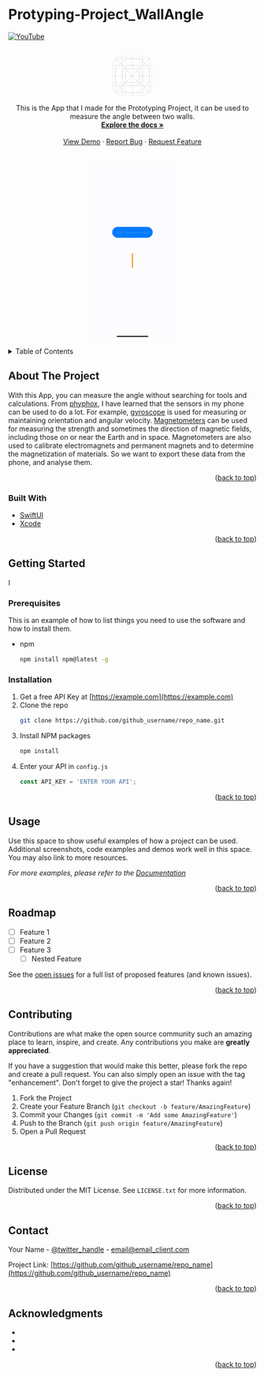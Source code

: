 # Protyping-Project_WallAngle
<div id="top"></div>



<!-- PROJECT SHIELDS -->
<!--
*** I'm using markdown "reference style" links for readability.
*** Reference links are enclosed in brackets [ ] instead of parentheses ( ).
*** See the bottom of this document for the declaration of the reference variables
*** for contributors-url, forks-url, etc. This is an optional, concise syntax you may use.
*** https://www.markdownguide.org/basic-syntax/#reference-style-links
-->

[![YouTube][youtube-shield]][youtube-url]

<!-- PROJECT LOGO -->
<br />
<div align="center">
  <a href="https://github.com/Ferkelcode/Protyping-Project_WallAngle">
    <img src="App_Icon.png" alt="Logo" width="80" height="80">
  </a>


  
  <p align="center">
    This is the App that I made for the Prototyping Project, it can be used to measure the angle between two walls.
    <br />
    <a href="https://github.com/Ferkelcode/Protyping-Project_WallAngle"><strong>Explore the docs »</strong></a>
    <br />
    <br />
    <a href="https://github.com/Ferkelcode/Protyping-Project_WallAngle">View Demo</a>
    ·
    <a href="https://github.com/Ferkelcode/Protyping-Project_WallAngle">Report Bug</a>
    ·
    <a href="https://github.com/Ferkelcode/Protyping-Project_WallAngle">Request Feature</a>
  </p>
</div>


<!-- PROJECT SCREEN -->
<br />
<div align="center">
  <a href="https://github.com/Ferkelcode/Protyping-Project_WallAngle">
    <img src="ScreenRecording.gif" alt="Screen" width="180" height="360">
  </a>
  </p>
</div>
  
<!-- TABLE OF CONTENTS -->
<details>
  <summary>Table of Contents</summary>
  <ol>
    <li>
      <a href="#about-the-project">About The Project</a>
      <ul>
        <li><a href="#built-with">Built With</a></li>
      </ul>
    </li>
    <li>
      <a href="#getting-started">Getting Started</a>
      <ul>
        <li><a href="#prerequisites">Prerequisites</a></li>
        <li><a href="#installation">Installation</a></li>
      </ul>
    </li>
    <li><a href="#usage">Usage</a></li>
    <li><a href="#roadmap">Roadmap</a></li>
    <li><a href="#contributing">Contributing</a></li>
    <li><a href="#license">License</a></li>
    <li><a href="#contact">Contact</a></li>
    <li><a href="#acknowledgments">Acknowledgments</a></li>
  </ol>
</details>

<!-- ABOUT THE PROJECT -->
## About The Project


With this App, you can measure the angle without searching for tools and calculations. From [phyphox](https://phyphox.org/), I have learned that the sensors in my phone can be used to do a lot. For example, [gyroscope](https://en.wikipedia.org/wiki/Gyroscope) is used for measuring or maintaining orientation and angular velocity. [Magnetometers](https://en.wikipedia.org/wiki/Magnetometer) can be used for measuring the strength and sometimes the direction of magnetic fields, including those on or near the Earth and in space. Magnetometers are also used to calibrate electromagnets and permanent magnets and to determine the magnetization of materials. 
So we want to export these data from the phone, and analyse them.


<p align="right">(<a href="#top">back to top</a>)</p>



### Built With

* [SwiftUI](https://developer.apple.com/xcode/swiftui/)
* [Xcode](https://developer.apple.com/xcode/)


<p align="right">(<a href="#top">back to top</a>)</p>



<!-- GETTING STARTED -->
## Getting Started

I

### Prerequisites

This is an example of how to list things you need to use the software and how to install them.
* npm
  ```sh
  npm install npm@latest -g
  ```

### Installation

1. Get a free API Key at [https://example.com](https://example.com)
2. Clone the repo
   ```sh
   git clone https://github.com/github_username/repo_name.git
   ```
3. Install NPM packages
   ```sh
   npm install
   ```
4. Enter your API in `config.js`
   ```js
   const API_KEY = 'ENTER YOUR API';
   ```

<p align="right">(<a href="#top">back to top</a>)</p>



<!-- USAGE EXAMPLES -->
## Usage

Use this space to show useful examples of how a project can be used. Additional screenshots, code examples and demos work well in this space. You may also link to more resources.

_For more examples, please refer to the [Documentation](https://example.com)_

<p align="right">(<a href="#top">back to top</a>)</p>



<!-- ROADMAP -->
## Roadmap

- [ ] Feature 1
- [ ] Feature 2
- [ ] Feature 3
    - [ ] Nested Feature

See the [open issues](https://github.com/github_username/repo_name/issues) for a full list of proposed features (and known issues).

<p align="right">(<a href="#top">back to top</a>)</p>



<!-- CONTRIBUTING -->
## Contributing

Contributions are what make the open source community such an amazing place to learn, inspire, and create. Any contributions you make are **greatly appreciated**.

If you have a suggestion that would make this better, please fork the repo and create a pull request. You can also simply open an issue with the tag "enhancement".
Don't forget to give the project a star! Thanks again!

1. Fork the Project
2. Create your Feature Branch (`git checkout -b feature/AmazingFeature`)
3. Commit your Changes (`git commit -m 'Add some AmazingFeature'`)
4. Push to the Branch (`git push origin feature/AmazingFeature`)
5. Open a Pull Request

<p align="right">(<a href="#top">back to top</a>)</p>



<!-- LICENSE -->
## License

Distributed under the MIT License. See `LICENSE.txt` for more information.

<p align="right">(<a href="#top">back to top</a>)</p>



<!-- CONTACT -->
## Contact

Your Name - [@twitter_handle](https://twitter.com/twitter_handle) - email@email_client.com

Project Link: [https://github.com/github_username/repo_name](https://github.com/github_username/repo_name)

<p align="right">(<a href="#top">back to top</a>)</p>



<!-- ACKNOWLEDGMENTS -->
## Acknowledgments

* []()
* []()
* []()

<p align="right">(<a href="#top">back to top</a>)</p>



<!-- MARKDOWN LINKS & IMAGES -->
<!-- https://www.markdownguide.org/basic-syntax/#reference-style-links -->
[youtube-shield]: https://img.shields.io/youtube/views/7W39tZhf4vc?color=%23ff0000&label=Watch
[youtube-url]: https://youtu.be/7W39tZhf4vc

